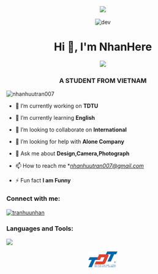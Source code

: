 <p align="center">
  <!-- Typing SVG by DenverCoder1 - https://github.com/DenverCoder1/readme-typing-svg -->
  <a href="https://github.com/DenverCoder1/readme-typing-svg">
    <img src="https://readme-typing-svg.demolab.com?lines=A%20STUDENT%20OF%20TON%20DUC%20THANG%20UNIVERSITY;Learning%20to%20Code%20and%20Design;Always%20learning%20new%20things&font=Fira%20Code&center=true&width=500&height=45&color=4974a5&vCenter=true&pause=1000&size=22" />
  </a>
</p>
<p align="center"> 
        <img src="https://cdn.dribbble.com/users/1059583/screenshots/4171367/coding-freak.gif" alt="dev" width="15%"/>
      </p>
    </td>
  </tr>
</table>
<h1 align="center">Hi 👋, I'm NhanHere</h1>
<p align="center"><img src="https://img.icons8.com/color/48/000000/vietnam-circular.png"  width="5%"/></p>
<h3 align="center">A STUDENT FROM VIETNAM</h3>

<p align="left"> <img src="https://komarev.com/ghpvc/?username=nhanhuutran007&label=Profile%20views&color=0e75b6&style=flat" alt="nhanhuutran007" /> </p>



- 🔭 I’m currently working on **TDTU**

- 🌱 I’m currently learning **English**

- 👯 I’m looking to collaborate on **International**

- 🤝 I’m looking for help with **Alone Company**

- 💬 Ask me about **Design,Camera,Photograph**

- 📫 How to reach me **nhanhuutran007@gmail.com*

- ⚡ Fun fact **I am Funny**

<h3 align="left">Connect with me:</h3>
<p align="left">
<a href="https://www.facebook.com/profile.php?id=100039063817487&locale=vi_VN" target="blank"><img align="center" src="https://raw.githubusercontent.com/rahuldkjain/github-profile-readme-generator/master/src/images/icons/Social/facebook.svg" alt="tranhuunhan" height="30" width="40" /></a>
</p>

<h3 align="left">Languages and Tools:</h3>


[![](https://github-readme-activity-graph.vercel.app/graph?username=nhanhuutran007&theme=github-compact)](https://github.com/ashutosh00710/github-readme-activity-graph)

<p align="center">
  <a href="https://github.com/nhanhuutran007">
    <img src="https://github.com/nhanhuutran007/nhanhuutran007/blob/main/T%C4%90T_logo-removebg-preview.png" width="15%" alt="nhanhuutran007" /></a>
